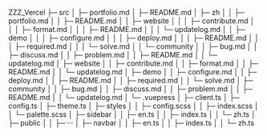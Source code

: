 ZZZ_Vercel
├─ src
│  ├─ portfolio.md
│  ├─ README.md
│  ├─ zh
│  │  ├─ portfolio.md
│  │  ├─ README.md
│  │  ├─ website
│  │  │  ├─ contribute.md
│  │  │  ├─ format.md
│  │  │  ├─ README.md
│  │  │  └─ updatelog.md
│  │  ├─ demo
│  │  │  ├─ configure.md
│  │  │  ├─ deploy.md
│  │  │  ├─ README.md
│  │  │  ├─ required.md
│  │  │  └─ solve.md
│  │  └─ community
│  │     ├─ bug.md
│  │     ├─ discuss.md
│  │     ├─ problem.md
│  │     ├─ README.md
│  │     └─ updatelog.md
│  ├─ website
│  │  ├─ contribute.md
│  │  ├─ format.md
│  │  ├─ README.md
│  │  └─ updatelog.md
│  ├─ demo
│  │  ├─ configure.md
│  │  ├─ deploy.md
│  │  ├─ README.md
│  │  ├─ required.md
│  │  └─ solve.md
│  ├─ community
│  │  ├─ bug.md
│  │  ├─ discuss.md
│  │  ├─ problem.md
│  │  ├─ README.md
│  │  └─ updatelog.md
│  └─ .vuepress
│     ├─ client.ts
│     ├─ config.ts
│     ├─ theme.ts
│     ├─ styles
│     │  ├─ config.scss
│     │  ├─ index.scss
│     │  └─ palette.scss
│     ├─ sidebar
│     │  ├─ en.ts
│     │  ├─ index.ts
│     │  └─ zh.ts
│     ├─ public
│     │  ├─ ···
│     ├─ navbar
│     │  ├─ en.ts
│     │  ├─ index.ts
│     │  └─ zh.ts